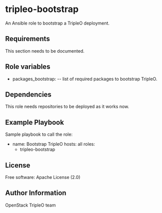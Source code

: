 tripleo-bootstrap
=================

An Ansible role to bootstrap a TripleO deployment.

Requirements
------------

This section needs to be documented.

Role variables
--------------

- packages_bootstrap: -- list of required packages to bootstrap TripleO.

Dependencies
------------

This role needs repositories to be deployed as it works now.

Example Playbook
----------------

Sample playbook to call the role:

  - name: Bootstrap TripleO
    hosts: all
    roles:
      - tripleo-bootstrap

License
-------

Free software: Apache License (2.0)

Author Information
------------------

OpenStack TripleO team
